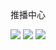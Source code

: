推播中心

![](https://i.imgur.com/X7zZcB9.png)
![](https://i.imgur.com/TLDqFpr.png)
![](https://i.imgur.com/Cd7nWKf.png)
